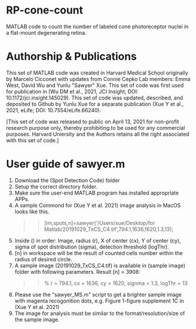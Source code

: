# RP-cone-count
MATLAB code to count the number of labeled cone photoreceptor nuclei in a flat-mount degenerating retina.

# Authorship & Publications
This set of MATLAB code was created in Harvard Medical School originally by Marcelo Cicconet with updates from Connie Cepko Lab members: 
Emma West, David Wu and Yunlu "Sawyer" Xue.
This set of code was first used for publication in (Wu DM et al., 2021, JCI Insight; DOI: 10.1172/jci.insight.145029).
This set of code was updated, described, and deposited to Github by Yunlu Xue for a separate publication (Xue Y et al., 2021, eLife; DOI: 10.7554/eLife.66240).

[This set of code was released to public on April 13, 2021 for non-profit research purpose only, thereby prohibiting to be used for any commercial purposes.
Harvard Uniersity and the Authors retains all the right associated with this set of code.]

# User guide of sawyer.m
1. Download the (Spot Detection Code) folder
2. Setup the correct directory folder.
3. Make sure the user-end MATLAB program has installed appropriate APPs.
4. A sample Commond for (Xue Y et al. 2021) image analysis in MacOS looks like this.
     >> [im,spots,n]=sawyer('/Users/xue/Desktop/for Matlab/20191029_TxCS_C4.tif',794.1,1636,1620,1.3,13);
5. Inside () in order: Image, radius (r), X of center (cx), Y of center (cy), sigma of spot distribution (sigma), detection threshold (logThr). 
6. [n] in workspace will be the result of counted cells number within the radius of desired circle.
7. A sample image (20191029_TxCS_C4.tif) is available in (sample image) folder with following parameters. Result [n] = 3908:
     >> % r = 794.1, cx =	1636, cy = 1620, signma = 1.3, logThr = 13
8. Please use the "sawyer_MS.m" script to get a brighter sample image with magenta recogonition dots, e.g. Figure 1-figure supplement 1C in (Xue Y et al. 2021)
9. The image for analysis must be similar to the format/resolution/size of the sample image.
